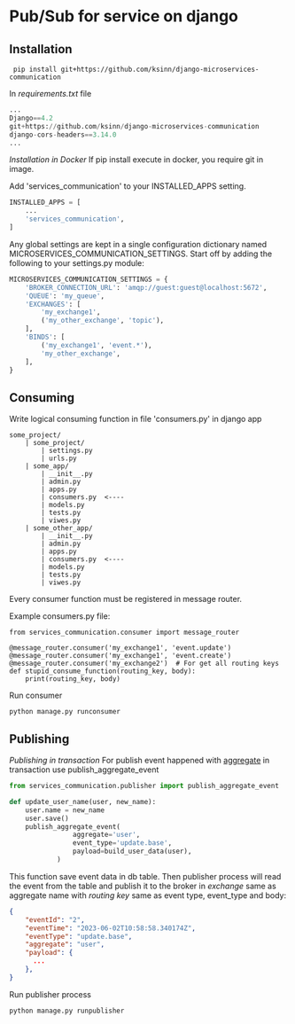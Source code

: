 Pub/Sub for service on django
=======================

Installation
-----------------
```commandline
 pip install git+https://github.com/ksinn/django-microservices-communication
```

In _requirements.txt_ file
```python
...
Django==4.2
git+https://github.com/ksinn/django-microservices-communication
django-cors-headers==3.14.0
...
```
*Installation in Docker*
If pip install execute in docker, you require git in image.


Add 'services_communication' to your INSTALLED_APPS setting.
```python
INSTALLED_APPS = [
    ...
    'services_communication',
]
```

Any global settings are kept in a single configuration dictionary named MICROSERVICES_COMMUNICATION_SETTINGS. Start off by adding the following to your settings.py module:
```python
MICROSERVICES_COMMUNICATION_SETTINGS = {
    'BROKER_CONNECTION_URL': 'amqp://guest:guest@localhost:5672',
    'QUEUE': 'my_queue',
    'EXCHANGES': [
        'my_exchange1',
        ('my_other_exchange', 'topic'),
    ],
    'BINDS': [
        ('my_exchange1', 'event.*'),
        'my_other_exchange',
    ],
}
```


Consuming
----------------
Write logical consuming function in file 'consumers.py' in django app
```
some_project/
    | some_project/
        | settings.py
        | urls.py
    | some_app/
        | __init__.py
        | admin.py
        | apps.py
        | consumers.py  <---- 
        | models.py
        | tests.py
        | viwes.py
    | some_other_app/
        | __init__.py
        | admin.py
        | apps.py
        | consumers.py  <----
        | models.py
        | tests.py
        | viwes.py
```

Every consumer function must be registered in message router.

Example  consumers.py file:
```
from services_communication.consumer import message_router

@message_router.consumer('my_exchange1', 'event.update')
@message_router.consumer('my_exchange1', 'event.create')
@message_router.consumer('my_exchange2')  # For get all routing keys
def stupid_consume_function(routing_key, body):
    print(routing_key, body)
```

Run consumer
```commandline
python manage.py runconsumer
```

Publishing
--------------

*Publishing in transaction*
For publish event happened with [aggregate](https://microservices.io/patterns/data/aggregate.html) in transaction use publish_aggregate_event
```python
from services_communication.publisher import publish_aggregate_event

def update_user_name(user, new_name):
    user.name = new_name
    user.save()
    publish_aggregate_event(
                aggregate='user',
                event_type='update.base',
                payload=build_user_data(user),
            )
```

This function save event data in db table. 
Then publisher process will read the event from the table and publish it to the broker in _exchange_ same as aggregate name with _routing key_ same as event type,
                event_type and body:
```json
{
    "eventId": "2",
    "eventTime": "2023-06-02T10:58:58.340174Z",
    "eventType": "update.base",
    "aggregate": "user",
    "payload": {
      ...
    },
}
```


Run publisher process
```commandline
python manage.py runpublisher
```
